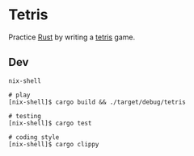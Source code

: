 # Tetris

Practice [Rust](https://www.rust-lang.org/) by writing a [tetris](https://en.wikipedia.org/wiki/Tetris_(Game_Boy_video_game)) game.


## Dev

```
nix-shell

# play
[nix-shell]$ cargo build && ./target/debug/tetris

# testing
[nix-shell]$ cargo test

# coding style
[nix-shell]$ cargo clippy
```
